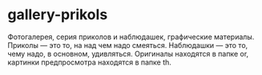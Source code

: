 # gallery-prikols
Фотогалерея, серия приколов и наблюдашек, графические материалы.
Приколы — это то, на над чем надо смеяться.
Наблюдашки — это то, чему надо, в основном, удивляться.
Оригиналы находятся в папке or, картинки предпросмотра находятся в папке th.